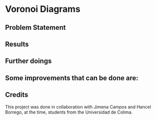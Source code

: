 # Voronoi Diagrams

## Problem Statement

## Results

## Further doings
Some improvements that can be done are:
 - 

## Credits
This project was done in collaboration with Jimena Campos and Hancel Borrego, at the time, students from the Universidad de Colima.
